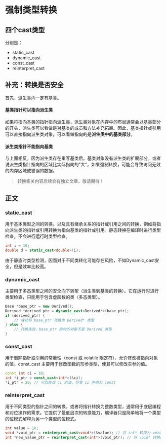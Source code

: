 # 强制类型转换
## 四个cast类型

分别是：

- static_cast
- dynamic_cast
- const_cast
- reinterpret_cast

## 补充：转换是否安全

首先，派生类内一定有基类。
#### 基类指针可以指向派生类

如果将指向基类的指针指向派生类，派生类对象在内存中的布局通常会以基类部分的开头，派生类可以看做是对基类的成员和方法补充拓展。因此，基类指针或引用可以直接指向派生类对象，可以看做指向的是**派生类中的基类部分**。
#### 派生类指针不能指向基类

与上面相反，因为派生类存在重写基类后。基类对象没有派生类的扩展部分，或者说派生类指针指向的区域比实际指向的"大"，如果强制转换，可能会导致访问无效的内存区域或错误的数据。
> 转换相关内容后续会有独立文章，敬请期待！

## 正文
### static_cast

用于基本类型之间的转换，以及具有继承关系的指针或引用之间的转换，例如将指向派生类的指针或引用转换为指向基类的指针或引用。静态转换在编译时进行类型检查，不会进行运行时类型检查。

```C++
int i = 10;
double d = static_cast<double>(i);
```

由于静态时类型检测，因而对于不同类转化可能存在风险，不如Dynamic_cast安全，但是效率比较高。

  

### dynamic_cast

主要用于多态类型之间的安全向下转型（派生类到基类的转换）。它在运行时进行类型检查，只能用于包含虚函数的类（多态类型）。

```C++
Base *base_ptr = new Derived();
Derived *derived_ptr = dynamic_cast<Derived*>(base_ptr);
if (derived_ptr) {
    // 成功将 base_ptr 转换为 Derived* 类型
} else {
    // 转换失败，base_ptr 指向的对象不是 Derived 类型
}
```

  

### const_cast

用于删除指针或引用的常量性（const 或 volatile 限定符），允许修改被指向对象的值。const_cast 主要用于修改函数的形参类型，使其可以修改实参的值。

```C++
const int ci = 10; 
int *i_ptr = const_cast<int*>(&ci); 
*i_ptr = 20; // 可以修改 ci 的值，尽管 ci 声明为 const
```

  

### reinterpret_cast

用于不同类型的指针之间的转换，或者将指针转换为整数类型，通常用于底层编程和对位操作的需求。它提供了最低层次的转换能力，编译器只是简单地将一个类型的位模式解释为另一个类型的位模式。

```C++
int value = 10;
void *void_ptr = reinterpret_cast<void*>(&value); // 将 int* 转换为 void*
int *new_value_ptr = reinterpret_cast<int*>(void_ptr); // 将 void* 转换回 int*
```